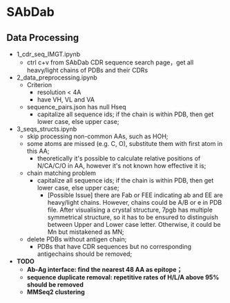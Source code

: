 # SAbDab

## Data Processing

- 1_cdr_seq_IMGT.ipynb
  - ctrl c+v from SAbDab CDR sequence search page，get all heavy/light chains of PDBs and their CDRs
- 2_data_preprocessing.ipynb
  - Criterion
    - resolution < 4A
    - have VH, VL and VA
  - sequence_pairs.json has null Hseq
    - capitalize all sequence ids; if the chain is within PDB, then get lower case, else upper case;
- 3_seqs_structs.ipynb
  - skip processing non-common AAs, such as HOH;
  - some atoms are missed (e.g. C, O), substitute them with first atom in this AA;
    - theoretically it's possible to calculate relative positions of N/CA/C/O in AA, however it's not known how effective it is;
  - chain matching problem
    - capitalize all sequence ids; if the chain is within PDB, then get lower case, else upper case;
      - [Possible Issue] there are Fab or FEE indicating ab and EE are heavy/light chains. However, chains could be A/B or e in PDB file.
 After visualising a crystal structure, 7pgb has multiple symmetrical structure, so it has to be ensured to distinguish between Upper and Lower case letter.
 Otherwise, it could be Mn but mistakened as MN;
  - delete PDBs without antigen chain;
    - PDBs that have CDR sequences but no corresponding antigechains should be removed;
- **TODO**
  - **Ab-Ag interface: find the nearest 48 AA as epitope；**
  - **sequence duplicate removal: repetitive rates of H/L/A above 95% should be removed**
  - **MMSeq2 clustering**

